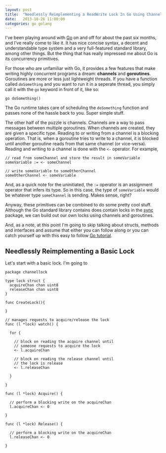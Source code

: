 ```yaml
---
layout: post
title:  "Needlessly Reimplementing a ReadWrite Lock In Go Using Channels"
date:   2013-10-26 11:00:00
categories: go golang
---
```


I've been playing around with [Go](http://golang.org/) on and off for about the past six months,
and I've really come to like it. It has nice concise syntax, a decent and understandable type
system and a very full-featured standard library, among other things. But the thing that has
really impressed me about Go is its concurrency primitives.

For those who are unfamiliar with Go, it provides a few features that make writing highly 
concurrent programs a dream: **channels** and **goroutines**. Goroutines are more or less just
lightweight threads. If you have a function called `doSomething` and you want to run it in
a seperate thread, you simply call it with the `go` keyword in front of it, like so:

    go doSomething()

The Go runtime takes care of scheduling the `doSomething` function and passes none of the hassle 
back to you. Super simple stuff.

The other half of the puzzle is channels. Channels are a way to pass messages between multiple
goroutines. When channels are created, they are given a specific type. Reading to or writing from
a channel is a blocking operation. That is, when a goroutine tries to write to a channel, it is
blocked until another goroutine reads from that same channel (or vice-versa). Reading and writing
to a channel is done with the `<-` operator. For example,

    // read from someChannel and store the result in someVariable
    someVariable := <- someChannel

    // write someVariable to someOtherChannel
    someOtherChannel <- someVariable

And, as a quick note for the uninitiated, the `:=` operator is an assignment operator that infers
its type. So in this case, the type of `someVariable` would be whatever type `someChannel` is
sending. Makes sense, right?

Anyway, these primitives can be combined to do some pretty cool stuff. Although the Go standard
library contains does contain locks in the [sync](http://golang.org/pkg/sync/) package, we can
build out our own locks using channels and goroutines.

And, as a note, at this point I'm going to skip talking about structs, methods and interfaces and assume that 
either you can follow along or you can catch yourself up with this easy to follow
[Go tutorial](http://tour.golang.org/).

Needlessly Reimplementing a Basic Lock
--------------------------------------

Let's start with a basic lock. I'm going to 

    package channellock

    type lock struct {
      acquireChan chan uint8
      releaseChan chan uint8
    }

    func CreateLock(){

    }

    // manages requests to acquire/release the lock
    func (l *lock) watch() {

      for {

        // block on reading the acquire channel until
        // someone requests to acquire the lock
        <- l.acquireChan
    
        // block on reading the release channel until
        // the lock is release
        <- l.releaseChan
 
      }

    }

    func (l *lock) Acquire() {

      // perform a blocking write on the acquireChan
      l.acquireChan <- 0

    }

    func (l *lock) Release() {

      // perform a blocking write on the acquireChan
      l.releaseChan <- 0

    }
